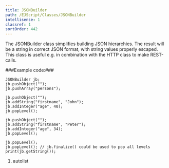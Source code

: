 ```yaml
---
title: JSONBuilder
path: /EJScript/Classes/JSONBuilder
intellisense: 1
classref: 1
sortOrder: 442
---
```



The JSONBuilder class simplifies building JSON hierarchies. The result will be a string in correct JSON format, with string values properly escaped. This class is useful e.g. in combination with the HTTP class to make REST-calls.




###Example code:###


    JSONBuilder jb;
    jb.pushObject("");
    jb.pushArray("persons");
    
    jb.pushObject("");
    jb.addString("firstname", "John");
    jb.addInteger("age", 40);
    jb.popLevel();
    
    jb.pushObject("");
    jb.addString("firstname", "Peter");
    jb.addInteger("age", 34);
    jb.popLevel();
    
    jb.popLevel();
    jb.popLevel(); // jb.finalize() could be used to pop all levels
    print(jb.getString());




1. autolist

